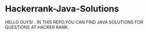 # Hackerrank-Java-Solutions

HELLO GUYS! . IN THIS REPO,YOU CAN FIND JAVA SOLUTIONS FOR QUESTIONS AT HACKER RANK.
